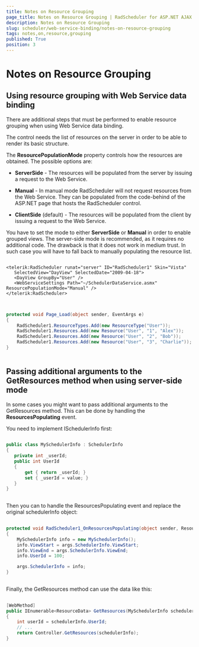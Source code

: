 ```yaml
---
title: Notes on Resource Grouping
page_title: Notes on Resource Grouping | RadScheduler for ASP.NET AJAX Documentation
description: Notes on Resource Grouping
slug: scheduler/web-service-binding/notes-on-resource-grouping
tags: notes,on,resource,grouping
published: True
position: 3
---
```


# Notes on Resource Grouping



## Using resource grouping with Web Service data binding

There are additional steps that must be performed to enable resource grouping when using Web Service data binding.

The control needs the list of resources on the server in order to be able to render its basic structure.

The **ResourcePopulationMode** property controls how the resources are obtained. The possible options are:

* **ServerSide** - The resources will be populated from the server by issuing a request to the Web Service.

* **Manual** - In manual mode RadScheduler will not request resources from the Web Service. They can be populated from the code-behind of the ASP.NET page that hosts the RadScheduler control.

* **ClientSide** (default) - The resources will be populated from the client by issuing a request to the Web Service.

You have to set the mode to either **ServerSide** or **Manual** in order to enable grouped views. The server-side mode is recommended, as it requires no additional code. The drawback is that it does not work in medium trust. In such case you will have to fall back to manually populating the resource list.

````ASPNET
	
<telerik:RadScheduler runat="server" ID="RadScheduler1" Skin="Vista"
   SelectedView="DayView" SelectedDate="2009-04-18">
   <DayView GroupBy="User" />
   <WebServiceSettings Path="~/SchedulerDataService.asmx" ResourcePopulationMode="Manual" />
</telerik:RadScheduler>
			
````



````C#
	
protected void Page_Load(object sender, EventArgs e)
{
	RadScheduler1.ResourceTypes.Add(new ResourceType("User"));
	RadScheduler1.Resources.Add(new Resource("User", "1", "Alex"));
	RadScheduler1.Resources.Add(new Resource("User", "2", "Bob"));
	RadScheduler1.Resources.Add(new Resource("User", "3", "Charlie"));
}       
	
````



## Passing additional arguments to the GetResources method when using server-side mode

In some cases you might want to pass additional arguments to the GetResources method. This can be done by handling the **ResourcesPopulating** event.

You need to implement ISchedulerInfo first:

````C#
	
public class MySchedulerInfo : SchedulerInfo
{
   private int _userId;
   public int UserId
   {
	   get { return _userId; }
	   set { _userId = value; }
   }
}
			
````



Then you can to handle the ResourcesPopulating event and replace the original schedulerInfo object:

````C#
	
protected void RadScheduler1_OnResourcesPopulating(object sender, ResourcesPopulatingEventArgs args)
{
	MySchedulerInfo info = new MySchedulerInfo();
	info.ViewStart = args.SchedulerInfo.ViewStart;
	info.ViewEnd = args.SchedulerInfo.ViewEnd;
	info.UserId = 100;

	args.SchedulerInfo = info;
}  
	
````



Finally, the GetResources method can use the data like this:

````C#
	
[WebMethod]
public IEnumerable<ResourceData> GetResources(MySchedulerInfo schedulerInfo)
{
	int userId = schedulerInfo.UserId;
	// ...
	return Controller.GetResources(schedulerInfo);
} 
				
````




